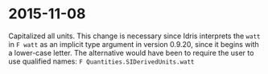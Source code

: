 # 2015-11-08

Capitalized all units. This change is necessary since Idris interprets the `watt` in `F watt` as an implicit type argument in version 0.9.20, since it begins with a lower-case letter. The alternative would have been to require the user to use qualified names: `F Quantities.SIDerivedUnits.watt`